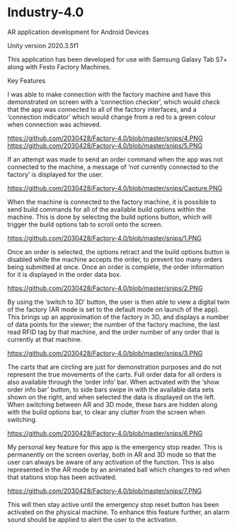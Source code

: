 # Industry-4.0

AR application development for Android Devices

Unity version 2020.3.5f1

This application has been developed for use with Samsung Galaxy Tab S7+ along with Festo Factory Machines.

Key Features

I was able to make connection with the factory machine and have this demonstrated on screen with a ‘connection checker’, which would check that the app was connected to all of the factory interfaces, and a ‘connection indicator’ which would change from a red to a green colour when connection was achieved.

https://github.com/2030428/Factory-4.0/blob/master/snips/4.PNG
https://github.com/2030428/Factory-4.0/blob/master/snips/5.PNG

If an attempt was made to send an order command when the app was not connected to the machine, a message of ‘not currently connected to the factory’ is displayed for the user. 

https://github.com/2030428/Factory-4.0/blob/master/snips/Capture.PNG

When the machine is connected to the factory machine, it is possible to send build commands for all of the available build options within the machine. This is done by selecting the build options button, which will trigger the build options tab to scroll onto the screen.

https://github.com/2030428/Factory-4.0/blob/master/snips/1.PNG

Once an order is selected, the options retract and the build options button is disabled while the machine accepts the order, to prevent too many orders being submitted at once. Once an order is complete, the order information for it is displayed in the order data box.

https://github.com/2030428/Factory-4.0/blob/master/snips/2.PNG

By using the ‘switch to 3D’ button, the user is then able to view a digital twin of the factory (AR mode is set to the default mode on launch of the app). This brings up an approximation of the factory in 3D, and displays a number of data points for the viewer; the number of the factory machine, the last read RFID tag by that machine, and the order number of any order that is currently at that machine.

https://github.com/2030428/Factory-4.0/blob/master/snips/3.PNG

The carts that are circling are just for demonstration purposes and do not represent the true movements of the carts.
Full order data for all orders is also available through the ‘order info’ bar. When activated with the ‘show order info bar’ button, to side bars swipe in with the available data sets shown on the right, and when selected the data is displayed on the left. When switching between AR and 3D mode, these bars are hidden along with the build options bar, to clear any clutter from the screen when switching.

https://github.com/2030428/Factory-4.0/blob/master/snips/6.PNG

My personal key feature for this app is the emergency stop reader. This is permanently on the screen overlay, both in AR and 3D mode so that the user can always be aware of any activation of the function. This is also represented in the AR mode by an animated ball which changes to red when that stations stop has been activated.

https://github.com/2030428/Factory-4.0/blob/master/snips/7.PNG

This will then stay active until the emergency stop reset button has been activated on the physical machine. To enhance this feature further, an alarm sound should be applied to alert the user to the activation.

